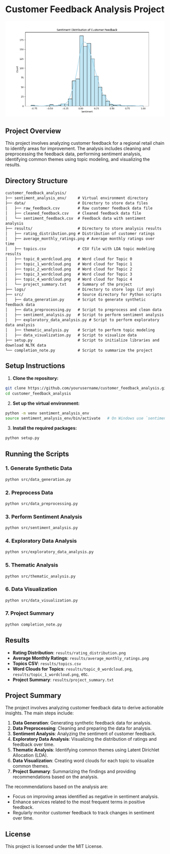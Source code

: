 # Customer Feedback Analysis Project

![Customer Feedback Analysis](figure/Figure_3-sentiment_distribution.png)

## Project Overview

This project involves analyzing customer feedback for a regional retail chain to identify areas for improvement. The analysis includes cleaning and preprocessing the feedback data, performing sentiment analysis, identifying common themes using topic modeling, and visualizing the results.

## Directory Structure

```
customer_feedback_analysis/
├── sentiment_analysis_env/     # Virtual environment directory
├── data/                       # Directory to store data files
│   ├── raw_feedback.csv        # Raw customer feedback data file
│   ├── cleaned_feedback.csv    # Cleaned feedback data file
│   └── sentiment_feedback.csv  # Feedback data with sentiment analysis
├── results/                    # Directory to store analysis results
│   ├── rating_distribution.png # Distribution of customer ratings
│   ├── average_monthly_ratings.png # Average monthly ratings over time
│   ├── topics.csv              # CSV file with LDA topic modeling results
│   ├── topic_0_wordcloud.png   # Word cloud for Topic 0
│   ├── topic_1_wordcloud.png   # Word cloud for Topic 1
│   ├── topic_2_wordcloud.png   # Word cloud for Topic 2
│   ├── topic_3_wordcloud.png   # Word cloud for Topic 3
│   ├── topic_4_wordcloud.png   # Word cloud for Topic 4
│   └── project_summary.txt     # Summary of the project
├── logs/                       # Directory to store logs (if any)
├── src/                        # Source directory for Python scripts
│   ├── data_generation.py      # Script to generate synthetic feedback data
│   ├── data_preprocessing.py   # Script to preprocess and clean data
│   ├── sentiment_analysis.py   # Script to perform sentiment analysis
│   ├── exploratory_data_analysis.py # Script to perform exploratory data analysis
│   ├── thematic_analysis.py    # Script to perform topic modeling
│   ├── data_visualization.py   # Script to visualize data
├── setup.py                    # Script to initialize libraries and download NLTK data
└── completion_note.py          # Script to summarize the project
```

## Setup Instructions

1. **Clone the repository:**

```bash
git clone https://github.com/yourusername/customer_feedback_analysis.git
cd customer_feedback_analysis
```

2. **Set up the virtual environment:**

```bash
python -m venv sentiment_analysis_env
source sentiment_analysis_env/bin/activate   # On Windows use `sentiment_analysis_env\Scripts\activate`
```

3. **Install the required packages:**

```bash
python setup.py
```

## Running the Scripts

### 1. Generate Synthetic Data

```bash
python src/data_generation.py
```

### 2. Preprocess Data

```bash
python src/data_preprocessing.py
```

### 3. Perform Sentiment Analysis

```bash
python src/sentiment_analysis.py
```

### 4. Exploratory Data Analysis

```bash
python src/exploratory_data_analysis.py
```

### 5. Thematic Analysis

```bash
python src/thematic_analysis.py
```

### 6. Data Visualization

```bash
python src/data_visualization.py
```

### 7. Project Summary

```bash
python completion_note.py
```

## Results

- **Rating Distribution**: `results/rating_distribution.png`
- **Average Monthly Ratings**: `results/average_monthly_ratings.png`
- **Topics CSV**: `results/topics.csv`
- **Word Clouds for Topics**: `results/topic_0_wordcloud.png`, `results/topic_1_wordcloud.png`, etc.
- **Project Summary**: `results/project_summary.txt`

## Project Summary

The project involves analyzing customer feedback data to derive actionable insights. The main steps include:

1. **Data Generation**: Generating synthetic feedback data for analysis.
2. **Data Preprocessing**: Cleaning and preparing the data for analysis.
3. **Sentiment Analysis**: Analyzing the sentiment of customer feedback.
4. **Exploratory Data Analysis**: Visualizing the distribution of ratings and feedback over time.
5. **Thematic Analysis**: Identifying common themes using Latent Dirichlet Allocation (LDA).
6. **Data Visualization**: Creating word clouds for each topic to visualize common themes.
7. **Project Summary**: Summarizing the findings and providing recommendations based on the analysis.

The recommendations based on the analysis are:
- Focus on improving areas identified as negative in sentiment analysis.
- Enhance services related to the most frequent terms in positive feedback.
- Regularly monitor customer feedback to track changes in sentiment over time.

## License

This project is licensed under the MIT License.
```